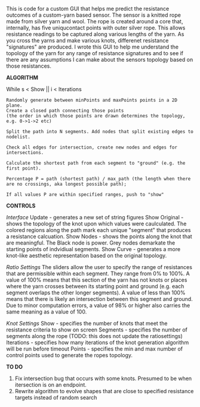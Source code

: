 This is code for a custom GUI that helps me predict the resistance outcomes of a custom-yarn based sensor. The sensor is a knitted rope made from silver yarn and wool. The rope is created around a core that, internally, has five uniqucontact points with outer silver rope. This allows resistance readings to be captured along various lengths of the yarn. As you cross the yarns and make various knots, differenet resistance "signatures" are produced. I wrote this GUI to help me understand the topology of the yarn for any range of resistance signatures and to see if there are any assumptions I can make about the sensors topology based on those resistances. 

**ALGORITHM**

While s < Show || i < Iterations

	Randomly generate between minPoints and maxPoints points in a 2D plane. 
	Create a closed path connecting those points
	(the order in which those points are drawn determines the topology, e.g. 0->1->2 etc)

	Split the path into N segments. Add nodes that split existing edges to nodelist. 

	Check all edges for intersection, create new nodes and edges for intersections.

	Calculate the shortest path from each segment to "ground" (e.g. the first point). 

	Percentage P = path (shortest path) / max_path (the length when there are no crossings, aka longest possible path);

	If all values P are within specified ranges, push to "show"  


**CONTROLS**

_Interface_
Update - generates a new set of string figures
Show Original - shows the topology of the knot upon which values were caulculated. The colored regions along the path mark each unique "segment" that produces a resistance calcuation.
Show Nodes - shows the points along the knot that are meaningful. The Black node is power. Grey nodes demarkate the starting points of indvidiual segments. 
Show Curve - generates a more knot-like aesthetic representation based on the original topology. 

_Ratio Settings_
The sliders allow the user to specify the range of resistances that are permissible within each segment. They range from 0% to 100%. A value of 100% means that this section of the yarn has not knots or places where the yarn crosses between its starting point and ground (e.g. each segment overlaps the other longer segments). A value of less than 100% means that there is likely an intersection between this segment and ground. Due to minor computation errors, a value of 98% or higher also carries the same meaning as a value of 100. 

_Knot Settings_
Show - specifies the number of knots that meet the resistance criteria to show on screen
Segments - specifies the number of segments along the rope (TODO: this does not update the ratiosettings)
Iterations - specifies how many iterations of the knot generation algorithm will be run before timeout
Points - specifies the min and max number of control points used to generate the ropes topology.  

**TO DO**
1. Fix intersection bug that occurs with some knots. Presumed to be when itersection is on an endpoint.
2. Rewrite algorithm to evolve shapes that are close to specified resistance targets instead of random search

 
